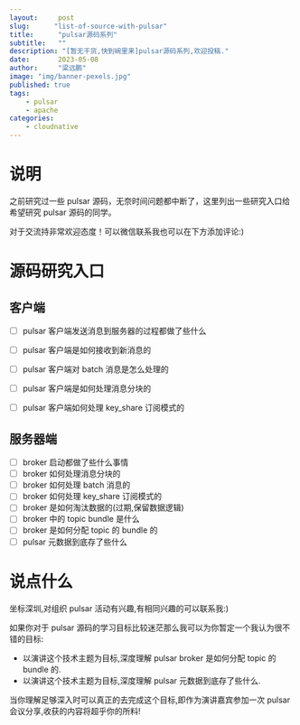 ```yaml
---
layout:     post 
slug:      "list-of-source-with-pulsar"
title:      "pulsar源码系列"
subtitle:   ""
description: "[暂无干货,快到碗里来]pulsar源码系列,欢迎投稿."
date:       2023-05-08
author:     "梁远鹏"
image: "img/banner-pexels.jpg"
published: true
tags:
    - pulsar
    - apache
categories: 
    - cloudnative
---
```



# 说明

之前研究过一些 pulsar 源码，无奈时间问题都中断了，这里列出一些研究入口给希望研究 pulsar 源码的同学。

对于交流持非常欢迎态度！可以微信联系我也可以在下方添加评论:)

# 源码研究入口

## 客户端

- [ ] pulsar 客户端发送消息到服务器的过程都做了些什么
- [ ] pulsar 客户端是如何接收到新消息的
- [ ] pulsar 客户端对 batch 消息是怎么处理的
- [ ] pulsar 客户端是如何处理消息分块的
- [ ] pulsar 客户端如何处理 key_share 订阅模式的


## 服务器端

- [ ] broker 启动都做了些什么事情
- [ ] broker 如何处理消息分块的
- [ ] broker 如何处理 batch 消息的
- [ ] broker 如何处理 key_share 订阅模式的
- [ ] broker 是如何淘汰数据的(过期,保留数据逻辑)
- [ ] broker 中的 topic bundle 是什么
- [ ] broker 是如何分配 topic 的 bundle 的
- [ ] pulsar 元数据到底存了些什么

# 说点什么

坐标深圳,对组织 pulsar 活动有兴趣,有相同兴趣的可以联系我:)

如果你对于 pulsar 源码的学习目标比较迷茫那么我可以为你暂定一个我认为很不错的目标:

- 以演讲这个技术主题为目标,深度理解 pulsar broker 是如何分配 topic 的 bundle 的.
- 以演讲这个技术主题为目标,深度理解 pulsar 元数据到底存了些什么.

当你理解足够深入时可以真正的去完成这个目标,即作为演讲嘉宾参加一次 pulsar 会议分享,收获的内容将超乎你的所料!